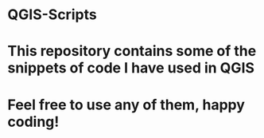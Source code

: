 # QGIS-Scripts
# This repository contains some of the snippets of code I have used in QGIS
# Feel free to use any of them, happy coding!
